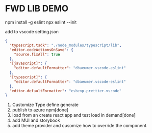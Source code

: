 # FWD LIB DEMO

npm install -g eslint
npx eslint --init

add to vscode setting.json

```json
{
  "typescript.tsdk": "./node_modules/typescript/lib",
  "editor.codeActionsOnSave": {
    "source.fixAll": true
  },
  "[javascript]": {
    "editor.defaultFormatter": "dbaeumer.vscode-eslint"
  },
  "[typescript]": {
    "editor.defaultFormatter": "dbaeumer.vscode-eslint"
  },
  "editor.defaultFormatter": "esbenp.prettier-vscode"
}
```

<!-- "type": "commonjs", change to module if want to build to dist folder. -->

1. Customize Type define generate
2. publish to azure npm[done]
3. load from an create react app and test load in demand[done]
4. add MUI and storybook
5. add theme provider and cusomize how to override the component.
